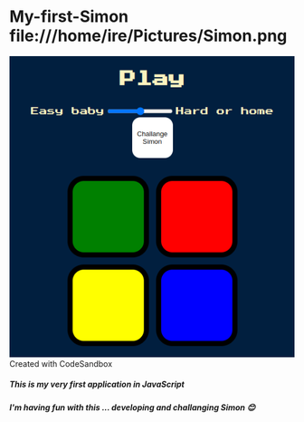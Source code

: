 # My-first-Simon file:///home/ire/Pictures/Simon.png
![Screenshot](screenshot.png)
Created with CodeSandbox
##### This is my very first application in JavaScript
##### I'm having fun with this ... developing and challanging Simon 😊
